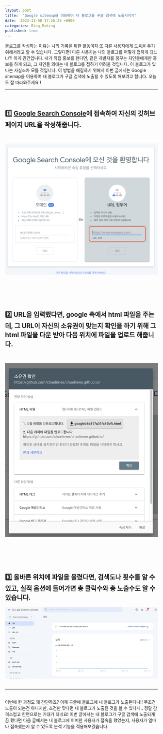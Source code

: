 ```yaml
---
layout: post
title:  "Google sitemap을 이용하여 내 블로그를 구글 검색에 노출시키기"
date:  2023-11-08 17:26:29 +0900 
categories: Blog_Making
published: true
---
```

블로그를 작성하는 이유는 나의 기록을 위한 활동이자 또 다른 사용자에게 도움을 주기 위해서라고 할 수 있습니다. 그렇다면! 다른 사용자는 나의 블로그를 어떻게 접하게 되느냐?! 이게 관건입니다. 내가 직접 홍보를 한다면, 같은 개발자를 꿈꾸는 지인들에게만 홍보를 하게 되고, 그 지인들 외에는 내 블로그를 접하기 어려울 것입니다. 이 블로그가 있다는 사실조차 모를 것입니다. 이 방법을 해결하기 위해서 이번 글에서는 Google sitemap을 이용하여 내 블로그가 구글 검색에 노출될 수 있도록 해보려고 합니다. 오늘도 잘 따라와주세요 !

___

<br/>



## 1️⃣ [Google Search Console](https://search.google.com/search-console/welcome?hl=ko)에 접속하여 자신의 깃허브 페이지 URL을 작성해줍니다.
<br/>

<img src="/images/gsm1.png"><br/>

<br/><br/><br/><br/>


## 2️⃣ URL을 입력했다면, google 측에서 html 파일을 주는데, 그 URL이 자신의 소유권이 맞는지 확인을 하기 위해 그 html 파일을 다운 받아 다음 위치에 파일을 업로드 해줍니다.
<br/>

<img src="/images/gsm2.png"><br/>

<br/><br/><br/><br/>

## 3️⃣ 올바른 위치에 파일을 올렸다면, 검색도나 횟수를 알 수 있고, 실적 옵션에 들어가면 총 클릭수와 총 노출수도 알 수 있습니다.
<img src="/images/sitemap.png"><br/>
<br/>

___

<br/>이번에 한 과정도 꽤 간단하죠? 이제 구글에 블로그에 내 블로그가 노출된다니!! 무조건 노출이 되는건 아니지만, 조건만 맞다면 내 블로그가 노출된 것을 볼 수 있다니.. 정말 감격스럽고 한편으로는 기대가 되네요! 이번 글에서는 내 블로그가 구글 검색에 노출되게끔 했다면 다음 글에서는 내 블로그에 어떠한 사용자가 접속을 했었는지, 사용자가 얼마나 접속했는지 알 수 있도록 분석 기능을 적용해보겠습니다.